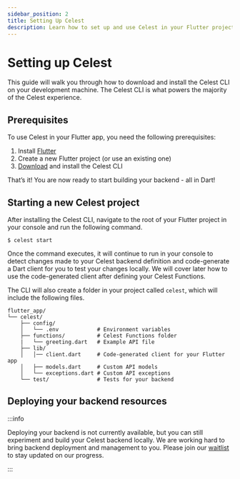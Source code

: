 ```yaml
---
sidebar_position: 2
title: Setting Up Celest
description: Learn how to set up and use Celest in your Flutter project.
---
```


# Setting up Celest

This guide will walk you through how to download and install the Celest CLI on your development machine. The Celest CLI is what powers the majority of the Celest experience.


## Prerequisites
To use Celest in your Flutter app, you need the following prerequisites:

1. Install [Flutter](https://docs.flutter.dev/get-started/install)
2. Create a new Flutter project (or use an existing one)
3. [Download](/download) and install the Celest CLI

That’s it! You are now ready to start building your backend - all in Dart!

## Starting a new Celest project
After installing the Celest CLI, navigate to the root of your Flutter project in your console and run the following command.

```shell    
$ celest start
```

Once the command executes, it will continue to run in your console to detect changes made to your Celest backend definition and code-generate a Dart client for you to test your changes locally. We will cover later how to use the code-generated client after defining your Celest Functions.

The CLI will also create a folder in your project called `celest`, which will include the following files.

```shell
flutter_app/
└── celest/
    ├── config/
    │   └── .env            # Environment variables
    ├── functions/          # Celest Functions folder
    |   └── greeting.dart   # Example API file
    ├── lib/
    │   │── client.dart     # Code-generated client for your Flutter app
    │   ├── models.dart     # Custom API models
    │   └── exceptions.dart # Custom API exceptions
    └── test/               # Tests for your backend
```

## Deploying your backend resources

:::info

Deploying your backend is not currently available, but you can still experiment and build your Celest backend locally. We are working hard to bring backend deployment and management to you. Please join our [waitlist](/) to stay updated on our progress.

:::

